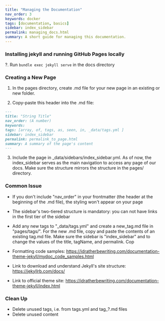 ```yaml
---
title: "Managing the Documentation"
nav_order: 3
keywords: docker
tags: [documentation, basics]
sidebar: index_sidebar
permalink: managing_docs.html
summary: A short guide for managing this documentation.
---
```

### Installing jekyll and running GitHub Pages locally

?. Run ```bundle exec jekyll serve``` in the docs directory

### Creating a New Page

1. In the pages directory, create .md file for your new page in an existing or
new folder.

2. Copy-paste this header into the .md file:
```md
---
title: "String Title"
nav_order: (A number)
keywords:
tags: [array, of, tags, as, seen, in, _data/tags.yml ]
sidebar: index_sidebar
permalink: permalink_to_page.html
summary: A summary of the page's content
---
```

3. Include the page in _data/sidebars/index_sidebar.yml. As of now, the
index_sidebar serves as the main navigation to access any page of our docs. Make
sure the structure mirrors the structure in the pages/ directory.

### Common Issue

* If you don't include "nav_order" in your frontmatter (the header at the
  beginning of the .md file), the styling won't appear on your page

* The sidebar's two-tiered structure is mandatory: you can not have links in the
  first tier of the sidebar

* Add any new tags to "_data/tags.yml" and create a new_tag.md file in
  "pages/tags/". For the new .md file, copy and paste the contents of an
  existing tag.md file. Make sure the sidebar is "index_sidebar" and to change
  the values of the title, tagName, and permalink. Cop


* Formatting code samples:
https://idratherbewriting.com/documentation-theme-jekyll/mydoc_code_samples.html

* Link to download and understand Jekyll's site structure:
https://jekyllrb.com/docs/

* Link to official theme site:
https://idratherbewriting.com/documentation-theme-jekyll/index.html

### Clean Up

* Delete unused tags, i.e. from tags.yml and tag_?.md files
* Delete unused content
